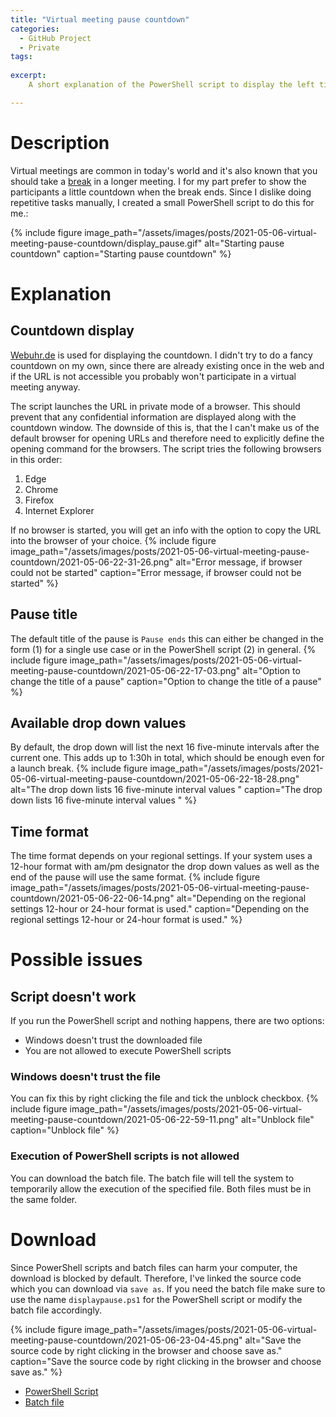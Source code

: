 ```yaml
---
title: "Virtual meeting pause countdown"
categories:
  - GitHub Project
  - Private  
tags:
 
excerpt:
    A short explanation of the PowerShell script to display the left time of a pause in a browser.

---
```


# Description
Virtual meetings are common in today's world and it's also known that you should take a [break](https://www.forbes.com/sites/brucerogers/2021/04/20/our-brains-need-breaks-from-virtual-meetings/) in a longer meeting. I for my part prefer to show the participants a little countdown when the break ends. Since I dislike doing repetitive tasks manually, I created a small PowerShell script to do this for me.:

{% include figure image_path="/assets/images/posts/2021-05-06-virtual-meeting-pause-countdown/display_pause.gif" alt="Starting pause countdown" caption="Starting pause countdown" %}


# Explanation
## Countdown display
[Webuhr.de](https://webuhr.de) is used for displaying the countdown. I didn't try to do a fancy countdown on my own, since there are already existing once in the web and if the URL is not accessible you probably won't participate in a virtual meeting anyway.

The script launches the URL in private mode of a browser. This should prevent that any confidential information are displayed along with the countdown window. The downside of this is, that the I can't make us of the default browser for opening URLs and therefore need to explicitly define the opening command for the browsers. The script tries the following browsers in this order:
1. Edge
2. Chrome
3. Firefox
4. Internet Explorer

If no browser is started, you will get an info with the option to copy the URL into the browser of your choice. 
{% include figure image_path="/assets/images/posts/2021-05-06-virtual-meeting-pause-countdown/2021-05-06-22-31-26.png" alt="Error message, if browser could not be started" caption="Error message, if browser could not be started" %}
## Pause title
The default title of the pause is `Pause ends` this can either be changed in the form (1) for a single use case or in the PowerShell script (2) in general.
{% include figure image_path="/assets/images/posts/2021-05-06-virtual-meeting-pause-countdown/2021-05-06-22-17-03.png" alt="Option to change the title of a pause" caption="Option to change the title of a pause" %}

## Available drop down values
By default, the drop down will list the next 16 five-minute intervals after the current one. This adds up to 1:30h in total, which should be enough even for a launch break.
{% include figure image_path="/assets/images/posts/2021-05-06-virtual-meeting-pause-countdown/2021-05-06-22-18-28.png" alt="The drop down lists 16 five-minute interval values " caption="The drop down lists 16 five-minute interval values " %}


## Time format
The time format depends on your regional settings. If your system uses a 12-hour format with am/pm designator the drop down values as well as the end of the pause will use the same format. 
{% include figure image_path="/assets/images/posts/2021-05-06-virtual-meeting-pause-countdown/2021-05-06-22-06-14.png" alt="Depending on the regional settings 12-hour or 24-hour format is used." caption="Depending on the regional settings 12-hour or 24-hour format is used." %}

# Possible issues

## Script doesn't work
If you run the PowerShell script and nothing happens, there are two options:
- Windows doesn't trust the downloaded file
- You are not allowed to execute PowerShell scripts

### Windows doesn't trust the file
You can fix this by right clicking the file and tick the unblock checkbox.
{% include figure image_path="/assets/images/posts/2021-05-06-virtual-meeting-pause-countdown/2021-05-06-22-59-11.png" alt="Unblock file" caption="Unblock file" %}
### Execution of PowerShell scripts is not allowed
You can download the batch file. The batch file will tell the system to temporarily allow the execution of the specified file. Both files must be in the same folder.

# Download
Since PowerShell scripts and batch files can harm your computer, the download is blocked by default. Therefore, I've linked the source code which you can download via `save as`. If you need the batch file make sure to use the name `displaypause.ps1` for the PowerShell script or modify the batch file accordingly.

{% include figure image_path="/assets/images/posts/2021-05-06-virtual-meeting-pause-countdown/2021-05-06-23-04-45.png" alt="Save the source code by right clicking in the browser and choose save as." caption="Save the source code by right clicking in the browser and choose save as." %}

- [PowerShell Script](https://raw.githubusercontent.com/Daniel-Krueger/PowerShell_Snippets/main/DisplayPause/displaypause.ps1)
- [Batch file](https://raw.githubusercontent.com/Daniel-Krueger/PowerShell_Snippets/main/DisplayPause/Run%20display%20pause.bat)